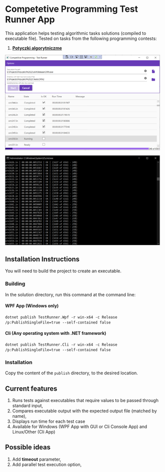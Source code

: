 # Competetive Programming Test Runner App

This application helps testing algorithmic tasks solutions (compiled to executable file).
Tested on tasks from the following programming contests:

1. [**Potyczki algorytniczme**](https://potyczki.mimuw.edu.pl/)

![Ui Wpf](doc/ui_wpf.png)

![Ui Cli](doc/ui_cli.png)

## Installation Instructions

You will need to build the project to create an executable. 

### Building
In the solution directory, run this command at the command line:

#### WPF App (Windows only)
```dotnet publish TestRunner.Wpf -r win-x64 -c Release /p:PublishSingleFile=true --self-contained false```


#### Cli (Any operating system with .NET framework)
```dotnet publish TestRunner.Cli -r win-x64 -c Release /p:PublishSingleFile=true --self-contained false```

### Installation

Copy the content of the ```publish``` directory, to the desired location.


## Current features
1. Runs tests against executables that require values to be passed through standard input,
1. Compares executable output with the expected output file (matched by name),
1. Displays run time for each test case
1. Available for Windows (WPF App with GUI or Cli Console App) and Linux/Other (Cli App)

## Possible ideas
1. Add **timeout** parameter,
1. Add parallel test execution option,